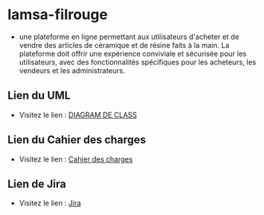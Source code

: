 # lamsa-filrouge
* une plateforme en ligne permettant aux utilisateurs d'acheter et de vendre des articles de céramique et de résine faits à la main. La plateforme doit offrir une expérience conviviale et sécurisée pour les utilisateurs, avec des fonctionnalités spécifiques pour les acheteurs, les vendeurs et les administrateurs.


## Lien du UML
* Visitez le lien : [DIAGRAM DE CLASS](https://lucid.app/lucidchart/1d4fd1c2-c7d5-4902-a767-e992267d5c09/edit?viewport_loc=-229%2C185%2C2245%2C1075%2C0_0&invitationId=inv_c8b57c1e-6d74-42a0-a27b-4793836b310c)

## Lien du Cahier des charges
* Visitez le lien : [Cahier des charges](https://docs.google.com/document/d/1yEnPyHRT1PVSiL_GfHfN1zpzbKYQAT-Gj1vusfZx_YE/edit?usp=sharing)

## Lien de Jira
* Visitez le lien : [Jira](https://ikram-mahfoud.atlassian.net/jira/software/projects/LAM/boards/4)

